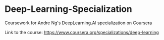 # Deep-Learning-Specialization
Coursework for Andre Ng's DeepLearning.AI specialization on Coursera

Link to the course:
https://www.coursera.org/specializations/deep-learning
